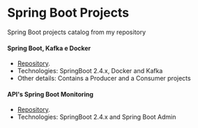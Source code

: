 # Spring Boot Projects
Spring Boot projects catalog from my repository

#### Spring Boot, Kafka e Docker
* [Repository](https://github.com/alex-girao/springboot-kafka-docker).
* Technologies: SpringBoot 2.4.x, Docker and Kafka
* Other details: Contains a Producer and a Consumer projects

#### API's Spring Boot Monitoring
* [Repository](https://github.com/alex-girao/monitoramentoapispringboot).
* Technologies: SpringBoot 2.4.x and Spring Boot Admin
